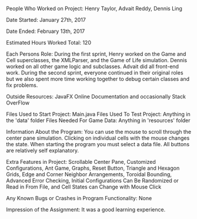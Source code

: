 People Who Worked on Project: Henry Taylor, Advait Reddy, Dennis Ling

Date Started: January 27th, 2017

Date Ended: February 13th, 2017

Estimated Hours Worked Total: 120

Each Persons Role: During the first sprint, Henry worked on the Game and Cell
superclasses, the XMLParser, and the Game of Life simulation. Dennis worked on
all other game logic and subclasses. Advait did all front-end work. During the
second sprint, everyone continued in their original roles but we also spent more
time working together to debug certain classes and fix problems.

Outside Resources: JavaFX Online Documentation and occasionally Stack OverFlow

Files Used to Start Project: Main.java
Files Used To Test Project: Anything in the 'data' folder
Files Needed For Game Data: Anything in 'resources' folder

Information About the Program: You can use the mouse to scroll through the center pane
simulation. Clicking on individual cells with the mouse changes the state. When starting
the program you must select a data file. All buttons are relatively self explanatory.  

Extra Features in Project: Scrollable Center Pane, Customized Configurations, Ant Game,
Graphs, Reset Button, Triangle and Hexagon Grids, Edge and Corner Neighbor Arrangements,
Toroidal Bounding, Advanced Error Checking, Initial Configurations Can Be Randomized
or Read in From File, and Cell States can Change with Mouse Click

Any Known Bugs or Crashes in Program Functionality: None

Impression of the Assignment: It was a good learning experience.
